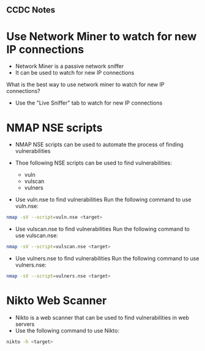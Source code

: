 ## CCDC Notes

# Use Network Miner to watch for new IP connections
- Network Miner is a passive network sniffer
- It can be used to watch for new IP connections

What is the best way to use network miner to watch for new IP connections?
- Use the "Live Sniffer" tab to watch for new IP connections

# NMAP NSE scripts
- NMAP NSE scripts can be used to automate the process of finding vulnerabilities
- Thoe following NSE scripts can be used to find vulnerabilities:
  - vuln
  - vulscan
  - vulners

- Use vuln.nse to find vulnerabilities
Run the following command to use vuln.nse:
```bash
nmap -sV --script=vuln.nse <target>
```

- Use vulscan.nse to find vulnerabilities
Run the following command to use vulscan.nse:
```bash
nmap -sV --script=vulscan.nse <target>
```

- Use vulners.nse to find vulnerabilities
Run the following command to use vulners.nse:
```bash
nmap -sV --script=vulners.nse <target>
```

# Nikto Web Scanner
- Nikto is a web scanner that can be used to find vulnerabilities in web servers
- Use the following command to use Nikto:
```bash
nikto -h <target>
```